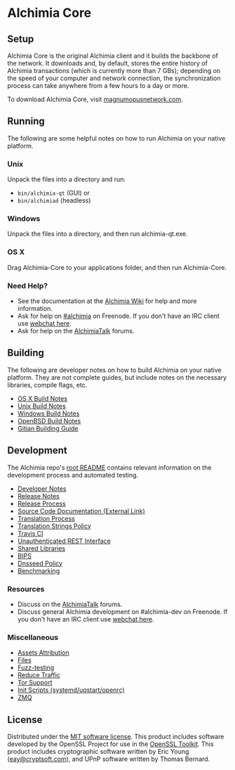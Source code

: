 Alchimia Core
=============

Setup
---------------------
Alchimia Core is the original Alchimia client and it builds the backbone of the network. It downloads and, by default, stores the entire history of Alchimia transactions (which is currently more than 7 GBs); depending on the speed of your computer and network connection, the synchronization process can take anywhere from a few hours to a day or more.

To download Alchimia Core, visit [magnumopusnetwork.com](https://magnumopusnetwork.com).

Running
---------------------
The following are some helpful notes on how to run Alchimia on your native platform.

### Unix

Unpack the files into a directory and run:

- `bin/alchimia-qt` (GUI) or
- `bin/alchimiad` (headless)

### Windows

Unpack the files into a directory, and then run alchimia-qt.exe.

### OS X

Drag Alchimia-Core to your applications folder, and then run Alchimia-Core.

### Need Help?

* See the documentation at the [Alchimia Wiki](https://alchimia.info/)
for help and more information.
* Ask for help on [#alchimia](http://webchat.freenode.net?channels=alchimia) on Freenode. If you don't have an IRC client use [webchat here](http://webchat.freenode.net?channels=alchimia).
* Ask for help on the [AlchimiaTalk](https://alchimiatalk.io/) forums.

Building
---------------------
The following are developer notes on how to build Alchimia on your native platform. They are not complete guides, but include notes on the necessary libraries, compile flags, etc.

- [OS X Build Notes](build-osx.md)
- [Unix Build Notes](build-unix.md)
- [Windows Build Notes](build-windows.md)
- [OpenBSD Build Notes](build-openbsd.md)
- [Gitian Building Guide](gitian-building.md)

Development
---------------------
The Alchimia repo's [root README](/README.md) contains relevant information on the development process and automated testing.

- [Developer Notes](developer-notes.md)
- [Release Notes](release-notes.md)
- [Release Process](release-process.md)
- [Source Code Documentation (External Link)](https://dev.visucore.com/alchimia/doxygen/)
- [Translation Process](translation_process.md)
- [Translation Strings Policy](translation_strings_policy.md)
- [Travis CI](travis-ci.md)
- [Unauthenticated REST Interface](REST-interface.md)
- [Shared Libraries](shared-libraries.md)
- [BIPS](bips.md)
- [Dnsseed Policy](dnsseed-policy.md)
- [Benchmarking](benchmarking.md)

### Resources
* Discuss on the [AlchimiaTalk](https://alchimiatalk.io/) forums.
* Discuss general Alchimia development on #alchimia-dev on Freenode. If you don't have an IRC client use [webchat here](http://webchat.freenode.net/?channels=alchimia-dev).

### Miscellaneous
- [Assets Attribution](assets-attribution.md)
- [Files](files.md)
- [Fuzz-testing](fuzzing.md)
- [Reduce Traffic](reduce-traffic.md)
- [Tor Support](tor.md)
- [Init Scripts (systemd/upstart/openrc)](init.md)
- [ZMQ](zmq.md)

License
---------------------
Distributed under the [MIT software license](/COPYING).
This product includes software developed by the OpenSSL Project for use in the [OpenSSL Toolkit](https://www.openssl.org/). This product includes
cryptographic software written by Eric Young ([eay@cryptsoft.com](mailto:eay@cryptsoft.com)), and UPnP software written by Thomas Bernard.
